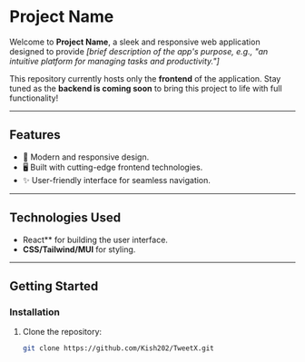 # **Project Name**

Welcome to **Project Name**, a sleek and responsive web application designed to provide _[brief description of the app's purpose, e.g., "an intuitive platform for managing tasks and productivity."]_

This repository currently hosts only the **frontend** of the application. Stay tuned as the **backend is coming soon** to bring this project to life with full functionality!

---

## **Features**
- 🌟 Modern and responsive design.
- 🖥️ Built with cutting-edge frontend technologies.
- ✨ User-friendly interface for seamless navigation.

---

## **Technologies Used**
- React** for building the user interface.
- **CSS/Tailwind/MUI** for styling.


---

## **Getting Started**

### **Installation**
1. Clone the repository:
   ```bash
   git clone https://github.com/Kish202/TweetX.git
